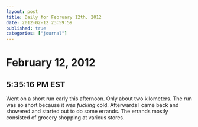 ```yaml
---
layout: post
title: Daily for February 12th, 2012
date: 2012-02-12 23:59:59
published: true
categories: ["journal"]
---
```

 
# February 12, 2012

## 5:35:16 PM EST

Went on a short run early this afternoon. Only about two kilometers. The run was so short because it was _fucking_ cold. Afterwards I came back and showered and started out to do some errands. The errands mostly consisted of grocery shopping at various stores. 